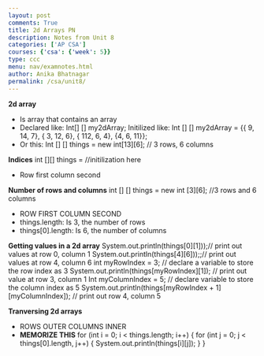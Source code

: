 ```yaml
---
layout: post
comments: True
title: 2d Arrays PN 
description: Notes from Unit 8 
categories: ['AP CSA']
courses: {'csa': {'week': 5}}
type: ccc
menu: nav/examnotes.html
author: Anika Bhatnagar
permalink: /csa/unit8/
---
```

**2d array** 
- Is array that contains an array 
- Declared like: 
Int[] [] my2dArray; 
Initilized like: 
Int [] [] my2dArray = {{ 9, 14, 7}, { 3, 12, 6}, { 112, 6, 4}, {4, 6, 11}};
- Or this:
Int [] [] things = new int[13][6]; // 3 rows, 6 columns 

**Indices** 
int [][] things = //initilization here 
- Row first column second

**Number of rows and columns** 
int [] [] things = new int [3][6]; //3 rows and 6 columns 
- ROW FIRST COLUMN SECOND 
- things.length: Is 3, the number of rows 
- things[0].length: Is 6, the number of columns

**Getting values in a 2d array** 
System.out.println(things[0][1]));// print out values at row 0, column 1 
System.out.println(things[4][6]));;// print out values at row 4, column 6 
int myRowIndex = 3;  // declare a variable to store the row index as 3
System.out.println(things[myRowIndex][1]); // print out value at row 3, column 1 
Int myColumnIndex = 5; // declare variable to store the column index as 5 
System.out.println(things[myRowIndex + 1][myColumnIndex]); // print out row 4, column 5

**Tranversing 2d arrays**
- ROWS OUTER COLUMNS INNER 
- **MEMORIZE THIS** 
for (int i = 0; i < things.length; i++) { 
	for (int j = 0; j < things[0].length, j++) { 
		System.out.println(things[i][j]);
	}
}
